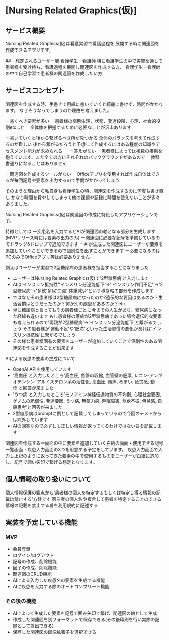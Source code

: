 
# [Nursing Related Graphics(仮)]

## サービス概要


Nursing Related Graphics(仮)は看護実習で看護過程を
展開する時に関連図を作成できるアプリです。

##　想定されるユーザー層
看護学生・看護師
特に看護学生の中で実習を通して患者様を受け持ち、看護過程を展開し関連図を作成する方、
看護学生・看護師の中で自己学習で患者様の関連図を作成したい方


## サービスコンセプト


関連図を作成する時、手書きで用紙に書いていくと綺麗に書けず、時間がかかります。
なぜそうなってしまうのか理由を考えました。

ー書くべき要素が多い
　患者様の病態生理、状態、発達段階、心理、社会的役割etc...と
　全体像を把握するために必要なことが沢山あります

ー書いていくと後から繋げるべき所が見つかる
  全体のバランスを考えて作成するのが難しい
  後から繋がるだろうと予想して作成するにはある程度の知識やアセスメント能力が求められる
　
ー答えがない
　患者様によっては複数の疾患を抱えています、また全ての方にそれぞれのバックグラウンドがあるので
　教科書通りになることはありません

ー関連図を作成するツールがない
　Officeアプリを使用すれば作成自体はできるが毎回記号や要素を出力するので手間がかかってしまう

そのような理由から私自身も看護学生の頃、関連図を作成するのに何度も書き直し
かなり時間を費やしてしまって他の課題や記録に時間を使えないことが多々ありました。

Nursing Related Graphics(仮)は関連図の作成に特化したアプリケーションです。

特徴としては
ー疾患名を入力するとAIが関連図の軸となる部分を生成します(MVPリリース時には要素の出力のみ)
ー関連図に必要な記号を準備しているのでドラッグ&ドロップで追加できます
ーAIが生成した関連図にユーザーが要素を追加していくことができるので個別性を出すことができます
ー必要になるのはPCのみでOfficeアプリ等は必要ありません

例えばユーザーが実習で2型糖尿病の患者様を担当することになりました
* ユーザーはNursing Related Graphics(仮)で'2型糖尿病'と入力します
* AIは'インスリン抵抗性''インスリン分泌能低下'→''インスリン作用不足''→'2型糖尿病'→'多飲'多尿'口渇''体重減少'という様な軸の部分を作成します
* ではなぜその患者様は2型糖尿病になったのか?遺伝的な要因はあるのか？生活習慣はどうだったのか？何か別の疾患があるのか？etc...
* 単に糖尿病と言ってもその患者様ごとに今までの人生があり、糖尿病になった経緯も違います
 もし患者様の家族が2型糖尿病であった場合遺伝的な要素も考えられるので'両親が2型糖尿病'→'インスリン分泌能低下'と繋がるでしょう
 その患者様が'運動不足'や'肥満'といった生活習慣の悪化があれば'インスリン抵抗性'に繋がるでしょう
* その様な患者様固有の要素をユーザーが追加していくことで個別性のある関連図を作成することが出来ます

 AIによる疾患の要素の生成について
* OpenAI APIを使用しています
* '高血圧'と入力したところ'高血圧, 血管の収縮, 血管壁の肥厚, レニン-アンギオテンシン-アルドステロン系の活性化, 高血圧, 頭痛, めまい, 疲労感, 動悸'と回答が来ました
* 'うつ病'と入力したところ'モノアミン神経伝達物質の不均衡, 心理社会要因, ゲノムの脆弱性, 発達要因, うつ病, 無気力感, 睡眠障害, 食欲不振, 倦怠感, 自殺思考'と回答が来ました
* 2型糖尿病はpromptに例として記載してしまっているので今回のテストからは除外しています
* AIの回答なので必ずしも正しい情報が返ってくるわけではない旨を記載します

関連図を作成する一画面の中に要素を追加していく白紙の画面・使用できる記号一覧画面・疾患入力画面の3つを用意する予定をしています。
疾患入力画面で入力し上記のように返ってきた要素の中で使用するものをユーザーが白紙に追加し、記号で囲い矢印で繋げる想定となります。


## 個人情報の取り扱いについて
個人情報保護の観点から'患者様の個人を特定するもしくは特定し得る情報の記載は禁止する'方針です
第三者の個人名や複合して患者を特定することのできる情報の記載を禁止する旨を利用規約に記述する


## 実装を予定している機能
### MVP
* 会員登録
* ログイン/ログアウト
* 記号の作成、削除機能
* 因子の作成、削除機能
* 関連図のCRUD機能
* AIによる入力した疾患名の要素を生成する機能
* AIに疾患を入力する際のオートコンプリート機能

### その後の機能
* AIによって生成した要素を記号で囲み矢印で繋げ、関連図の軸として生成
* 作成した関連図を別フォーマットで保存できる(その後印刷を行い実際の記録として提出できる)
* 保存した関連図の画像拡張子を選択できる
